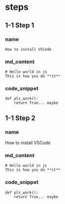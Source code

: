 # steps 

## 1-1 Step 1

### name
```
How to install VSCode       
```      

### md_content
```
# Hello world in js 
This is how you do **it**
```

### code_snippet
```
def pls_work():
    return True... maybe 
```

## 1-1 Step 2

### name
How to install VSCode

### md_content
```
# Hello world in js
This is how you do **it**
```

### code_snippet
```
def pls_work():
    return True... maybe 
```
